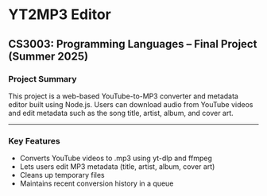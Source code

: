 # YT2MP3 Editor

## CS3003: Programming Languages – Final Project (Summer 2025)

### Project Summary

This project is a web-based YouTube-to-MP3 converter and metadata editor built using Node.js. Users can download audio from YouTube videos and edit metadata such as the song title, artist, album, and cover art.

---

### Key Features

- Converts YouTube videos to .mp3 using yt-dlp and ffmpeg
- Lets users edit MP3 metadata (title, artist, album, cover art)
- Cleans up temporary files
- Maintains recent conversion history in a queue
